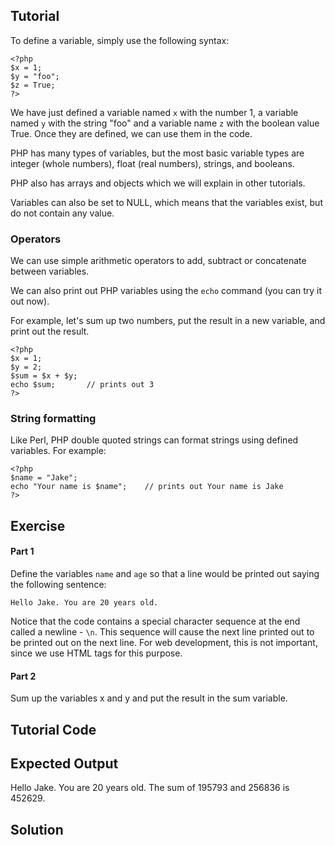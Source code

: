 Tutorial
--------

To define a variable, simply use the following syntax:

    <?php
    $x = 1;
    $y = "foo";
    $z = True;
    ?>

We have just defined a variable named `x` with the number 1, a variable
named `y` with the string "foo" and a variable name `z` with the boolean
value True. Once they are defined, we can use them in the code.

PHP has many types of variables, but the most basic variable types are
integer (whole numbers), float (real numbers), strings, and booleans.

PHP also has arrays and objects which we will explain in other tutorials.

Variables can also be set to NULL, which means that the variables exist,
but do not contain any value.

### Operators

We can use simple arithmetic operators to add, subtract or concatenate between
variables.

We can also print out PHP variables using the `echo` command (you can try it out now).

For example, let's sum up two numbers, put the result in a new variable, and
print out the result.

    <?php
    $x = 1;
    $y = 2;
    $sum = $x + $y;
    echo $sum;       // prints out 3
    ?>

### String formatting

Like Perl, PHP double quoted strings can format strings using defined variables. For example:

    <?php
    $name = "Jake";
    echo "Your name is $name";    // prints out Your name is Jake
    ?>

Exercise
--------

#### Part 1

Define the variables `name` and `age` so that a line would be printed out saying the following sentence:

`Hello Jake. You are 20 years old.`

Notice that the code contains a special character sequence at the end called a newline - `\n`. This
sequence will cause the next line printed out to be printed out on the next line. For web development,
this is not important, since we use HTML tags for this purpose.

#### Part 2

Sum up the variables x and y and put the result in the sum variable.

Tutorial Code
-------------

<?php
// Part 1: add the name and age variables.
echo "Hello $name. You are $age years old.\n";

// Part 2: sum up the variables x and y and
// put the result in the sum variable.
$x = 195793;
$y = 256836;
$sum = NULL;

echo "The sum of $x and $y is $sum."
?>

Expected Output
---------------

Hello Jake. You are 20 years old.
The sum of 195793 and 256836 is 452629.

Solution
--------

<?php
$name = "Jake";
$age = 20;
echo "Hello $name. You are $age years old.\n";

$x = 195793;
$y = 256836;
$sum = $x + $y;

echo "The sum of $x and $y is $sum."
?>